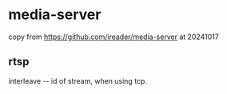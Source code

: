 # media-server

copy from https://github.com/ireader/media-server at 20241017

## rtsp

interleave -- id of stream, when using tcp.